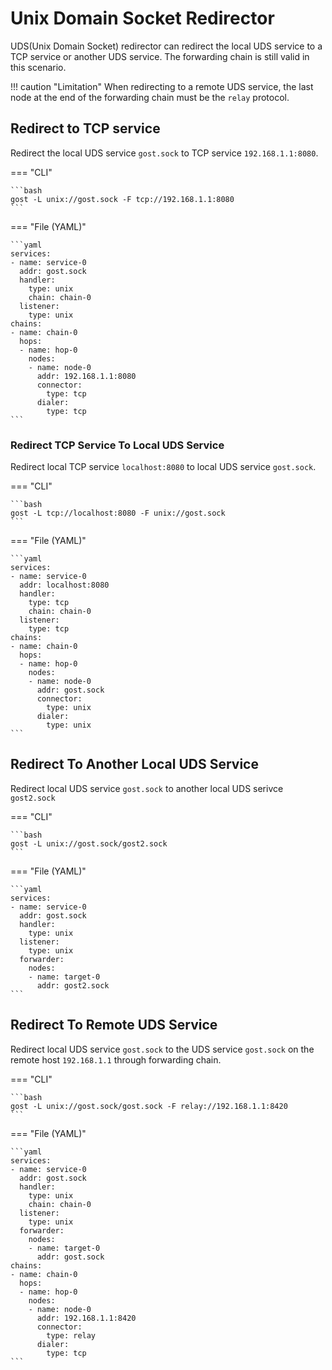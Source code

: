 # Unix Domain Socket Redirector

UDS(Unix Domain Socket) redirector can redirect the local UDS service to a TCP service or another UDS service. The forwarding chain is still valid in this scenario.

!!! caution "Limitation"
	When redirecting to a remote UDS service, the last node at the end of the forwarding chain must be the `relay` protocol.

## Redirect to TCP service

Redirect the local UDS service `gost.sock` to TCP service `192.168.1.1:8080`.

=== "CLI"

	```bash
	gost -L unix://gost.sock -F tcp://192.168.1.1:8080
	```

=== "File (YAML)"

    ```yaml
	services:
	- name: service-0
	  addr: gost.sock
	  handler:
		type: unix
		chain: chain-0
	  listener:
		type: unix
	chains:
	- name: chain-0
	  hops:
	  - name: hop-0
	    nodes:
		- name: node-0
		  addr: 192.168.1.1:8080
		  connector:
		    type: tcp
		  dialer:
		    type: tcp
	```

### Redirect TCP Service To Local UDS Service

Redirect local TCP service `localhost:8080` to local UDS service `gost.sock`.

=== "CLI"

	```bash
	gost -L tcp://localhost:8080 -F unix://gost.sock 
	```

=== "File (YAML)"

    ```yaml
	services:
	- name: service-0
	  addr: localhost:8080
	  handler:
		type: tcp
		chain: chain-0
	  listener:
		type: tcp
	chains:
	- name: chain-0
	  hops:
	  - name: hop-0
	    nodes:
		- name: node-0
		  addr: gost.sock
		  connector:
		    type: unix
		  dialer:
		    type: unix
	```

## Redirect To Another Local UDS Service

Redirect local UDS service `gost.sock` to another local UDS serivce `gost2.sock`

=== "CLI"

	```bash
	gost -L unix://gost.sock/gost2.sock
	```

=== "File (YAML)"

    ```yaml
	services:
	- name: service-0
	  addr: gost.sock
	  handler:
		type: unix
	  listener:
		type: unix
	  forwarder:
	    nodes:
		- name: target-0
		  addr: gost2.sock
	```

## Redirect To Remote UDS Service

Redirect local UDS service `gost.sock` to the UDS service `gost.sock` on the remote host `192.168.1.1` through forwarding chain. 

=== "CLI"

	```bash
	gost -L unix://gost.sock/gost.sock -F relay://192.168.1.1:8420
	```

=== "File (YAML)"

    ```yaml
	services:
	- name: service-0
	  addr: gost.sock
	  handler:
		type: unix
		chain: chain-0
	  listener:
		type: unix
	  forwarder:
	    nodes:
		- name: target-0
		  addr: gost.sock
	chains:
	- name: chain-0
	  hops:
	  - name: hop-0
		nodes:
		- name: node-0
		  addr: 192.168.1.1:8420
		  connector:
			type: relay
		  dialer:
			type: tcp
	```
